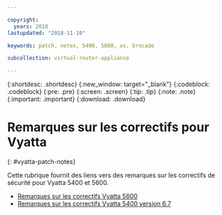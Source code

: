 ```yaml
---

copyright:
  years: 2018
lastupdated: "2018-11-10"

keywords: patch, notes, 5400, 5600, os, brocade

subcollection: virtual-router-appliance

---
```


{:shortdesc: .shortdesc}
{:new_window: target="_blank"}
{:codeblock: .codeblock}
{:pre: .pre}
{:screen: .screen}
{:tip: .tip}
{:note: .note}
{:important: .important}
{:download: .download}


# Remarques sur les correctifs pour Vyatta
{: #vyatta-patch-notes}

Cette rubrique fournit des liens vers des remarques sur les correctifs de sécurité pour Vyatta 5400 et 5600.

* [Remarques sur les correctifs Vyatta 5600](/docs/infrastructure/virtual-router-appliance?topic=virtual-router-appliance-at-t-vyatta-5600-vrouter-software-patches)
* [Remarques sur les correctifs Vyatta 5400 version 6.7](/docs/infrastructure/virtual-router-appliance?topic=virtual-router-appliance-at-t-vyatta-5400-vrouter-security-vulnerability-fixes)
